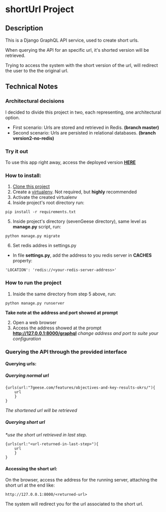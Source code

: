 # shortUrl Project

## Description
This is a Django GraphQL API service, used to create short urls.

When querying the API for an specific url, it's shorted version will be retrieved.

Trying to access the system with the short version of the url, will redirect the user to the the original url.

## Technical Notes
### Architectural decisions

I decided to divide this project in two, each representing, one architectural option.
- First scenario: Urls are stored and retrieved in Redis. **(branch master)**
- Second scenario: Urls are persisted in relational databases. **(branch version2-no-redis)**

### Try it out
To use this app right away, access the deployed version **[HERE](https://wandss-urlshortener.herokuapp.com/graphql)**

### How to install:
1. [Clone this project](https://github.com/wandss/shortenUrl.git)
2. Create a [virtualenv](https://virtualenv.pypa.io/en/latest/). Not required, but **highly** recommended
3. Activate the created virtualenv
4. Inside project's root directory run:
```
pip install -r requirements.txt
```

5. Inside project's directory (sevenGeese directory), same level as **manage.py** script, run:
```
python manage.py migrate
```

6. Set redis addres in settings.py
- In file **settings.py**, add the address to you redis server in **CACHES** property:
```
'LOCATION': 'redis://<your-redis-server-address>'
```

### How to run the project
1. Inside the same directory from step 5 above, run:
```
python manage.py runserver
```
**Take note at the address and port showed at prompt**

2. Open a web browser
3. Access the address showed at the prompt **http://127.0.0.1:8000/graphql**
*change address and port to suite your configuration*

### Querying the API through the provided interface
#### Querying urls:
##### Querying normal url
```
{urls(url:"7geese.com/features/objectives-and-key-results-okrs/"){
  	url
	}
}
```
*The shortened url will be retrieved*
##### Querying short url
_*use the short url retrieved in last step._
```
{urls(url:"<url-returned-in-last-step>"){
  	url
	}
}
```

#### Accessing the short url:
On the browser, access the address for the running server, attaching the short url at the end like:
```
http://127.0.0.1:8000/<returned-url>
```
The system will redirect you for the url associated to the short url.
